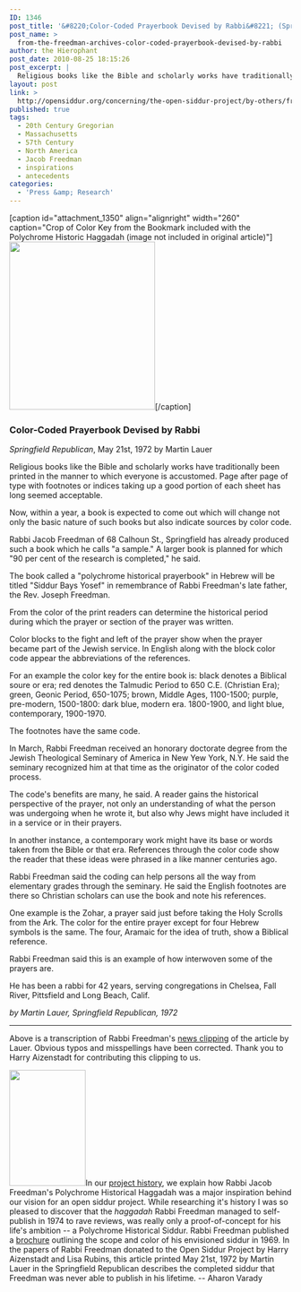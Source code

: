 ```yaml
---
ID: 1346
post_title: '&#8220;Color-Coded Prayerbook Devised by Rabbi&#8221; (Springfield Republican, 1972)'
post_name: >
  from-the-freedman-archives-color-coded-prayerbook-devised-by-rabbi
author: the Hierophant
post_date: 2010-08-25 18:15:26
post_excerpt: |
  Religious books like the Bible and scholarly works have traditionally been printed in the manner to which everyone is accustomed. Page after page of type with footnotes or indices taking up a good portion of each sheet has long seemed acceptable. Now, within a year [1972/3], a book is expected to come out which will change not only the basic nature of such books but also indicate sources by color code. Rabbi Jacob Freedman of 68 Calhoun St., Springfield has already produced such a book which he calls "a sample." A larger book is planned for which "90 per cent of the research is completed," he said. The book called a "polychrome historical prayerbook" in Hebrew will be titled "Siddur Bays Yosef" in remembrance of Rabbi Freedman's late father, the Rev. Joseph Freedman.
layout: post
link: >
  http://opensiddur.org/concerning/the-open-siddur-project/by-others/from-the-freedman-archives-color-coded-prayerbook-devised-by-rabbi/
published: true
tags:
  - 20th Century Gregorian
  - Massachusetts
  - 57th Century
  - North America
  - Jacob Freedman
  - inspirations
  - antecedents
categories:
  - 'Press &amp; Research'
---
```

[caption id="attachment_1350" align="alignright" width="260" caption="Crop of Color Key from the Bookmark included with the Polychrome Historic Haggadah (image not included in original article)"]<a href="http://opensiddur.org/wp-content/uploads/2010/08/Polychrome-Historical-Prayerbook-Color-Coding-Schema-crop.jpg"><img class="size-medium wp-image-1350" title="Polychrome Historical Prayerbook Color Coding Schema" src="http://opensiddur.org/wp-content/uploads/2010/08/Polychrome-Historical-Prayerbook-Color-Coding-Schema-crop-260x300.jpg" alt="" width="260" height="300" /></a>[/caption]

<div class="english">
<h3>Color-Coded Prayerbook Devised by Rabbi</h3>
<em>Springfield Republican</em>, May 21st, 1972 by Martin Lauer 

Religious books like the Bible and scholarly works have traditionally been printed in the manner to which everyone is accustomed. Page after page of type with footnotes or indices taking up a good portion of each sheet has long seemed acceptable.

Now, within a year, a book is expected to come out which will change not only the basic nature of such books but also indicate sources by color code.

Rabbi Jacob Freedman of 68 Calhoun St., Springfield has already produced such a book which he calls "a sample." A larger book is planned for which "90 per cent of the research is completed," he said.

The book called a "polychrome historical prayerbook" in Hebrew will be titled "Siddur Bays Yosef" in remembrance of Rabbi Freedman's late father, the Rev. Joseph Freedman.

From the color of the print readers can determine the historical period during which the prayer or section of the prayer was written.

Color blocks to the fight and left of the prayer show when the prayer became part of the Jewish service. In English along with the block color code appear the abbreviations of the references.

For an example the color key for the entire book is: black denotes a Biblical soure or era; red denotes the Talmudic Period to 650 C.E. (Christian Era); green, Geonic Period, 650-1075; brown, Middle Ages, 1100-1500; purple, pre-modern, 1500-1800: dark blue, modern era. 1800-1900, and light blue, contemporary, 1900-1970.

The footnotes have the same code.

In March, Rabbi Freedman received an honorary doctorate degree from the Jewish Theological Seminary of America in New Yew York, N.Y. He said the seminary recognized him at that time as the originator of the color coded process.

The code's benefits are many, he said. A reader gains the historical perspective of the prayer, not only an understanding of what the person was undergoing when he wrote it, but also why Jews might have included it in a service or in their prayers.

In another instance, a contemporary work might have its base or words taken from the Bible or that era. References through the color code show the reader that these ideas were phrased in a like manner centuries ago.

Rabbi Freedman said the coding can help persons all the way from elementary grades through the seminary. He said the English footnotes are there so Christian scholars can use the book and note his references.

One example is the Zohar, a prayer said just before taking the Holy Scrolls from the Ark. The color for the entire prayer except for four Hebrew symbols is the same. The four, Aramaic for the idea of truth, show a Biblical reference.

Rabbi Freedman said this is an example of how interwoven some of the prayers are.

He has been a rabbi for 42 years, serving congregations in Chelsea, Fall River, Pittsfield and Long Beach, Calif.

<em>by Martin Lauer, Springfield Republican, 1972</em>
</div>

<hr />

Above is a transcription of Rabbi Freedman's <a class="pdf" href="http://opensiddur.org/wp-content/uploads/2010/08/1972-05-21-Martin-Lauer-Color-Coded-Prayerbook-Devised-by-Rabbi-newsclipping.pdf">news clipping</a> of the article by Lauer. Obvious typos and misspellings have been corrected. Thank you to Harry Aizenstadt for contributing this clipping to us.

<img class="alignright" src="http://opensiddur.org/wp-content/uploads/2009/06/Jacob-Freedman-crop.png" alt="" width="136" height="207" />In our <a href="http://opensiddur.org/development/history/">project history</a>, we explain how Rabbi Jacob Freedman's Polychrome Historical Haggadah was a major inspiration behind our vision for an open siddur project. While researching it's history I was so pleased to discover that the <em>haggadah</em> Rabbi Freedman managed to self-publish in 1974 to rave reviews, was really only a proof-of-concept for his life's ambition -- a Polychrome Historical Siddur. Rabbi Freedman published a <a class="pdf" href="http://opensiddur.org/wp-content/uploads/2009/12/Jacob_Freedman_-_Polychrome_Historical_Prayerbook.pdf">brochure</a> outlining the scope and color of his envisioned siddur in 1969. In the papers of Rabbi Freedman donated to the Open Siddur Project by Harry Aizenstadt and Lisa Rubins, this article printed May 21st, 1972 by Martin Lauer in the Springfield Republican describes the completed siddur that Freedman was never able to publish in his lifetime. -- Aharon Varady

